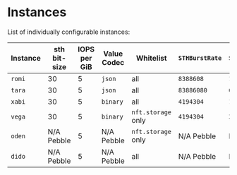 # Instances

List of individually configurable instances:

| Instance | sth bit-size | IOPS per GiB  | Value Codec  | Whitelist           | `STHBurstRate` | `STHSyncInterval` | Running                                                                                                                                       |
|----------|--------------|---------------|--------------|---------------------|----------------|-------------------|-----------------------------------------------------------------------------------------------------------------------------------------------|
| `romi`   | 30           | 5             | `json`       | all                 | `8388608`      | `1s`              | [8936ca9485fcf7895e70e73c61c0fb4170d6e02c](https://github.com/filecoin-project/storetheindex/commit/8936ca9485fcf7895e70e73c61c0fb4170d6e02c) |
| `tara`   | 30           | 5             | `json`       | all                 | `83886080`     | `6s`              | [778339d270108841997806c86203ddd3a7341fcb](https://github.com/filecoin-project/storetheindex/commit/778339d270108841997806c86203ddd3a7341fcb) |
| `xabi`   | 30           | 5             | `binary`     | all                 | `4194304`      | `1s`              | [945940507682064093e846ecc8578a58a5f16535](https://github.com/filecoin-project/storetheindex/commit/945940507682064093e846ecc8578a58a5f16535) |
| `vega`   | 30           | 5             | `binary`     | `nft.storage` only  | `4194304`      | `3s`              | [778339d270108841997806c86203ddd3a7341fcb](https://github.com/filecoin-project/storetheindex/commit/778339d270108841997806c86203ddd3a7341fcb) |
| `oden`   | N/A Pebble   | 5             | N/A Pebble   | `nft.storage` only  | N/A Pebble     | N/A Pebble        | [498f406a73629637654c936c5d34ab768f2e417d](https://github.com/filecoin-project/storetheindex/commit/498f406a73629637654c936c5d34ab768f2e417d) |
| `dido`   | N/A Pebble   | 5             | N/A Pebble   | all                 | N/A Pebble     | N/A Pebble        | [1705a46c927043fb3e2c2d34de4855bf39c906b3](https://github.com/filecoin-project/storetheindex/commit/1705a46c927043fb3e2c2d34de4855bf39c906b3) |
